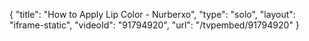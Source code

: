 {
    "title": "How to Apply Lip Color - Nurberxo",
    "type": "solo",
    "layout": "iframe-static",
    "videoId": "91794920",
    "url": "\/tvpembed\/91794920"
}